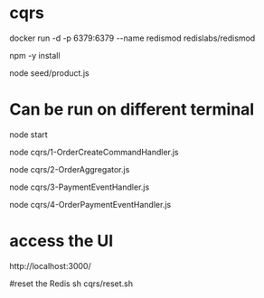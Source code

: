 # cqrs



docker run -d -p 6379:6379 --name redismod redislabs/redismod

npm -y install 

node seed/product.js 

# Can be run on different terminal

node  start 

node cqrs/1-OrderCreateCommandHandler.js

node cqrs/2-OrderAggregator.js

node cqrs/3-PaymentEventHandler.js

node cqrs/4-OrderPaymentEventHandler.js

# access the UI
http://localhost:3000/

#reset the Redis 
sh cqrs/reset.sh 

